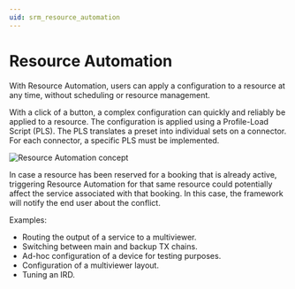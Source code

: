```yaml
---
uid: srm_resource_automation
---
```


# Resource Automation

With Resource Automation, users can apply a configuration to a resource at any time, without scheduling or resource management.

With a click of a button, a complex configuration can quickly and reliably be applied to a resource. The configuration is applied using a Profile-Load Script (PLS). The PLS translates a preset into individual sets on a connector. For each connector, a specific PLS must be implemented.

![Resource Automation concept](~/user-guide/images/SRM_resource_automation_PLS.png)

In case a resource has been reserved for a booking that is already active, triggering Resource Automation for that same resource could potentially affect the service associated with that booking. In this case, the framework will notify the end user about the conflict.

Examples:

- Routing the output of a service to a multiviewer.
- Switching between main and backup TX chains.
- Ad-hoc configuration of a device for testing purposes.
- Configuration of a multiviewer layout.
- Tuning an IRD.

